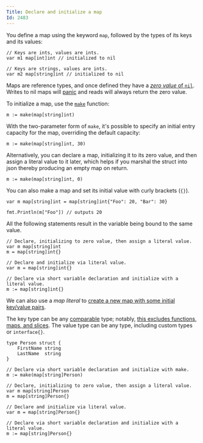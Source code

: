 ```yaml
---
Title: Declare and initialize a map
Id: 2483
---
```

You define a map using the keyword `map`, followed by the types of its keys and its values:

    // Keys are ints, values are ints.
    var m1 map[int]int // initialized to nil

    // Keys are strings, values are ints.
    var m2 map[string]int // initialized to nil

Maps are reference types, and once defined they have a [_zero value_ of `nil`](a-2485). Writes to nil maps will [panic](ch-4350) and reads will always return the zero value.

To initialize a map, use the [`make`](https://golang.org/pkg/builtin/#make) function:

    m := make(map[string]int)

With the two-parameter form of `make`, it's possible to specify an initial entry capacity for the map, overriding the default capacity:

    m := make(map[string]int, 30)

Alternatively, you can declare a map, initializing it to its zero value, and then assign a literal value to it later, which helps if you marshal the struct into json thereby producing an empty map on return.

    m := make(map[string]int, 0)

You can also make a map and set its initial value with curly brackets (`{}`).

    var m map[string]int = map[string]int{"Foo": 20, "Bar": 30}

    fmt.Println(m["Foo"]) // outputs 20

All the following statements result in the variable being bound to the same value.

    // Declare, initializing to zero value, then assign a literal value.
    var m map[string]int
    m = map[string]int{}

    // Declare and initialize via literal value.
    var m = map[string]int{}

    // Declare via short variable declaration and initialize with a literal value.
    m := map[string]int{}

We can also use a _map literal_ to [create a new map with some initial key/value pairs](a-2484).

The key type can be any [comparable](http://golang.org/ref/spec#Comparison_operators) type; notably, [this excludes functions, maps, and slices](https://golang.org/ref/spec#Map_types). The value type can be any type, including custom types or `interface{}`.

    type Person struct {
        FirstName string
        LastName  string
    }

    // Declare via short variable declaration and initialize with make.
    m := make(map[string]Person)

    // Declare, initializing to zero value, then assign a literal value.
    var m map[string]Person
    m = map[string]Person{}

    // Declare and initialize via literal value.
    var m = map[string]Person{}

    // Declare via short variable declaration and initialize with a literal value.
    m := map[string]Person{}
